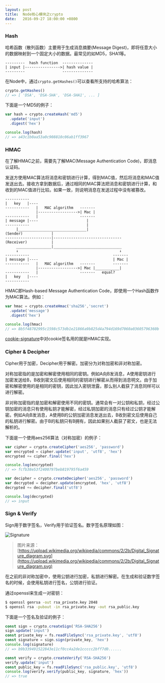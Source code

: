 ```yaml
---
layout: post
title:  Node核心模块之crypto
date:   2016-09-27 18:00:00 +0800
---
```


### Hash

哈希函数（散列函数）主要用于生成消息摘要(Message Digest)，即将任意大小的数据映射到一个固定大小的数据。最常见的如MD5，SHA1等。

```
---------  hash function  --------------
| input |---------------->| hash value |
---------                 --------------
```

在Node中，通过`crypto.getHashes()`可以查看所支持的哈希算法：

```js
crypto.getHashes()
// => [ 'DSA', 'DSA-SHA', 'DSA-SHA1', ... ]
```

下面是一个MD5的例子：

```js
var hash = crypto.createHash('md5')
  .update('input')
  .digest('hex')

console.log(hash)
// => a43c1b0aa53a0c908810c06ab1ff3967
```

### HMAC

在了解HMAC之前，需要先了解MAC(Message Authentication Code)，即消息认证码。

发送方使用MAC算法将消息和密钥进行计算，得到MAC值，然后将消息和MAC值发送出去。接收方拿到数据后，通过相同的MAC算法把消息和密钥进行计算，和收到的MAC值进行比较。如果一致，则说明消息在发送过程中没有被篡改。

```
-----------
|   key   |----
-----------   |   MAC algorithm   -------
              |------------------>| Mac |
-----------   |                   -------
| message |----                      |
-----------                          |
     |_______________________________|
(Sender)             |
---------------------|-------------------------------
(Receiver)           |
     ________________|_______________________________
     ↓                                              ↓
-----------                                      -------
| message |----                                  | Mac |
-----------   |   MAC algorithm   -------        -------
              |------------------>| Mac |___________|
-----------   |                   -------   equal?
|   key   |----
-----------
```

HMAC即Hash-based Message Authentication Code，即使用一个Hash函数作为MAC算法。例如：

```js
var hmac = crypto.createHmac('sha256','secret')
  .update('message')
  .digest('hex')

console.log(hmac)
// => 8b5f48702995c1598c573db1e21866a9b825d4a794d169d7060a03605796360b
```

[cookie-signature](https://github.com/tj/node-cookie-signature)中对cookie签名用的就是HMAC实现。

### Cipher & Decipher

Cipher用于加密，Decipher用于解密。加密分为对称加密和非对称加密。

对称加密指的是加密和解密使用相同的密钥。例如A向B发消息，A使用密钥进行加密发送给B，B收到密文后使用相同的密钥进行解密从而得到消息明文。由于加密和解密使用的是相同的密钥，因此加入密钥泄露，那么别人截获了消息同样可以进行解密。

非对称加密指的是加密和解密使用不同的密钥。通常会有一对公钥和私钥，经过公钥加密的消息只有使用私钥才能解密，经过私钥加密的消息只有经过公钥才能解密。例如A向B发消息，A使用B的公钥加密消息发送出去，B收到密文后使用自己的私钥进行解密。由于B的私钥只有B拥有，因此如果别人截获了密文，也是无法解析的。

下面是一个使用aes256算法（对称加密）的例子：

```js
var cipher = crypto.createCipher('aes256', 'password')
var encrypted = cipher.update('input', 'utf8', 'hex')
encrypted += cipher.final('hex')

console.log(encrypted)
// => fcfb38e53f2400797beb819795f6a459

var decipher = crypto.createDecipher('aes256', 'password')
var decrypted = decipher.update(encrypted, 'hex', 'utf8')
decrypted += decipher.final('utf8')

console.log(decrypted)
// => input
```

### Sign & Verify

Sign用于数字签名，Verify用于验证签名。数字签名原理如图：

![Signature]({{site.baseurl}}/images/2016-09-27-signature.svg)

> 图片来源：[https://upload.wikimedia.org/wikipedia/commons/2/2b/Digital_Signature_diagram.svg](https://upload.wikimedia.org/wikipedia/commons/2/2b/Digital_Signature_diagram.svg)

在之前的非对称加密中，使用公钥进行加密，私钥进行解密。在生成和验证数字签名的时候，会使用私钥进行签名，公钥进行验证。

通过openssl来生成一对密钥：

```sh
$ openssl genrsa -out rsa_private.key 2048
$ openssl rsa -pubout -in rsa_private.key -out rsa_public.key
```

下面是一个签名及验证的例子：

```js
const sign = crypto.createSign('RSA-SHA256')
sign.update('input')
const private_key = fs.readFileSync('rsa_private.key', 'utf8')
const signature = sign.sign(private_key, 'hex')
console.log(signature)
// => b9b339491522843e11cf0cc4a2de1ccccc2bff7d0......

const verify = crypto.createVerify('RSA-SHA256')
verify.update('input')
const public_key = fs.readFileSync('rsa_public.key', 'utf8')
console.log(verify.verify(public_key, signature, 'hex'))
// => true
```

